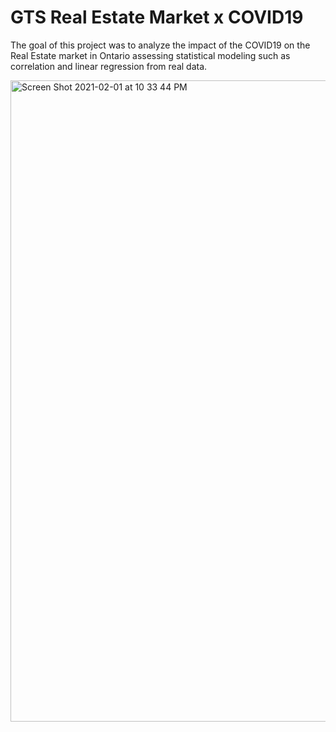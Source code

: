 # GTS Real Estate Market x COVID19

The goal of this project was to analyze the impact of the COVID19 on the Real Estate market in Ontario assessing statistical modeling such as correlation and linear regression from real data. 

<img width="1026" alt="Screen Shot 2021-02-01 at 10 33 44 PM" src="https://user-images.githubusercontent.com/71298635/106548815-b27cb780-64dd-11eb-9957-873811966117.png">
